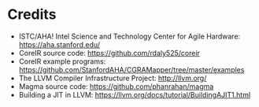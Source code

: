 # Credits
* ISTC/AHA! Intel Science and Technology Center for Agile Hardware: https://aha.stanford.edu/
* CoreIR source code: https://github.com/rdaly525/coreir
* CoreIR example programs: https://github.com/StanfordAHA/CGRAMapper/tree/master/examples
* The LLVM Compiler Infrastructure Project: http://llvm.org/
* Magma source code: https://github.com/phanrahan/magma
* Building a JIT in LLVM: https://llvm.org/docs/tutorial/BuildingAJIT1.html
